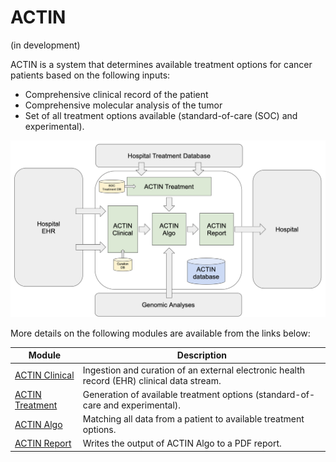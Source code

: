 # ACTIN

(in development)

ACTIN is a system that determines available treatment options for cancer patients based on the following inputs:
 - Comprehensive clinical record of the patient
 - Comprehensive molecular analysis of the tumor
 - Set of all treatment options available (standard-of-care (SOC) and experimental).

![ACTIN System](actin-system/src/main/resources/actin_system.png)
 
More details on the following modules are available from the links below:

Module  | Description
---|---
[ACTIN Clinical](actin-clinical) | Ingestion and curation of an external electronic health record (EHR) clinical data stream.
[ACTIN Treatment](actin-treatment) | Generation of available treatment options (standard-of-care and experimental).
[ACTIN Algo](actin-algo) | Matching all data from a patient to available treatment options.
[ACTIN Report](actin-report) | Writes the output of ACTIN Algo to a PDF report.
  